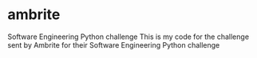 # ambrite
Software Engineering Python challenge
This is my code for the challenge sent by Ambrite for their Software Engineering Python challenge
